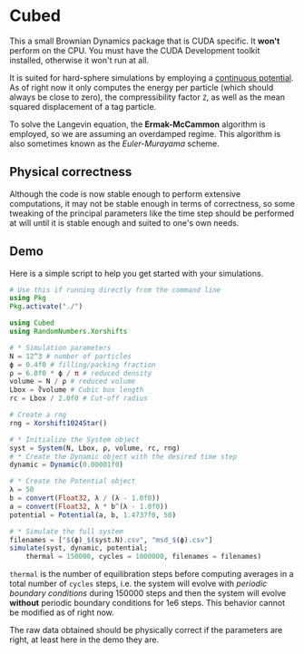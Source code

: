# Cubed

This a small Brownian Dynamics package that is CUDA specific. It **won't** perform on the CPU.
You must have the CUDA Development toolkit installed, otherwise it won't run at all.

It is suited for hard-sphere simulations by employing a [continuous potential](https://aip.scitation.org/doi/10.1063/1.5049568).
As of right now it only computes the energy per particle (which should always be close to zero), the compressibility factor `Z`,
as well as the mean squared displacement of a tag particle.

To solve the Langevin equation, the **Ermak-McCammon** algorithm is employed, so we are assuming an overdamped regime.
This algorithm is also sometimes known as the *Euler-Murayama* scheme.

## Physical correctness

Although the code is now stable enough to perform extensive computations, it may not be stable enough in terms of
correctness, so some tweaking of the principal parameters like the time step should be performed at will until
it is stable enough and suited to one's own needs.

## Demo

Here is a simple script to help you get started with your simulations.

```julia
# Use this if running directly from the command line
using Pkg
Pkg.activate("./")

using Cubed
using RandomNumbers.Xorshifts

# * Simulation parameters
N = 12^3 # number of particles
ϕ = 0.4f0 # filling/packing fraction
ρ = 6.0f0 * ϕ / π # reduced density
volume = N / ρ # reduced volume
Lbox = ∛volume # Cubic box length
rc = Lbox / 2.0f0 # Cut-off radius

# Create a rng
rng = Xorshift1024Star()

# * Initialize the System object
syst = System(N, Lbox, ρ, volume, rc, rng)
# * Create the Dynamic object with the desired time step
dynamic = Dynamic(0.00001f0)

# * Create the Potential object
λ = 50
b = convert(Float32, λ / (λ - 1.0f0))
a = convert(Float32, λ * b^(λ - 1.0f0))
potential = Potential(a, b, 1.4737f0, 50)

# * Simulate the full system
filenames = ["$(ϕ)_$(syst.N).csv", "msd_$(ϕ).csv"]
simulate(syst, dynamic, potential;
    thermal = 150000, cycles = 1000000, filenames = filenames)
```

`thermal` is the number of equilibration steps before computing averages in a total number
of `cycles` steps, i.e. the system will evolve with *periodic boundary conditions* during
150000 steps and then the system will evolve **without** periodic boundary conditions for
1e6 steps. This behavior cannot be modified as of right now.

The raw data obtained should be physically correct if the parameters are right, at least
here in the demo they are.
